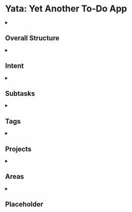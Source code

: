 # Yata: Yet Another To-Do App


<details>
  <summary><h2>Overall Structure</h2></summary>
  <p>
    
    GTD is a popular task management system created by David Allen. The methodology is based on a simple truth: **our brains are for having ideas, not storing them**.

    The more information bouncing around inside your head, the harder it is to decide what needs attention. As a result, **you spend more time thinking about your tasks than actually doing them**. When information piles up in your head, it can lead to stress, anxiety, or a loss in focus.

    The GTD method describes **how to dump all your mental clutter into an external system and then organize it so you can focus on the right things at the right times**.

    When your GTD workflow is set up right, you’ll be able to confidently answer “*what should I be working on?*” at any given moment without worrying that you might forget something important you need to do later.

    Yata makes it easy to incorporate a similar workflow, with the **Inbox**, **Scheduled**, **Anytime** and **Someday** lists.

    In Yata, a task is shown in the **Inbox** when it does not have an assigned [intent date](https://beetee17.github.io/yata/intent). It is recommended to regularly review your **Inbox** and aim for it to be empty (as you would for emails)! 

  </p>
</details>

<details>
  <summary><h2>Intent</h2></summary>
  <p>
    
    In Yata, there is a clear separation between a task's intent date (i.e. when you want to work on it), and its due date (i.e. deadline).

    This is because in reality, we tend not to only start working on our tasks at or right before its due date (or at least we try not to). Therefore, having this separation helps you to capture this important distinction, unlike most conventional Todo applications.

    Moreover, there are two special kinds of intent 'dates' that are separate from real dates. These are the **Anytime** and **Someday** intents. **Anytime** and **Someday** are useful for scheduling tasks in a meaningful way when you do not yet know exactly when you want to do them, instead of arbitrarily assigning a date in order to rid them from the **Inbox**.

    **Anytime** and **Someday** tasks will appear in the **Anytime** and **Someday** lists respectively. Moreover, as implied above, the **Inbox** will not show tasks that are marked for **Anytime** or **Someday**.

    **Anytime** tasks can be thought of as **“bonus” tasks for the day**. When today’s tasks have been completed ahead of schedule, look into the **Anytime** list for more items to get done. 

    Another recommended workflow is to review the **Anytime** list at the end of the day and move selected tasks to be tomorrow’s tasks.

    **Tasks that you want to work on in the future but not right now can be stored in Someday**. For example, books to read, blog post ideas, etc. You can then review these tasks when time and energy permit.

    Lastly, the **Scheduled** list shows a sorted list of tasks that have a *real* intent date (i.e. not **Anytime** or **Someday**).

    ### Scheduling Tasks
    Assigning an intent date to a task is extremely intuitive! 

    When creating a task, simply use natural language to specify the intent date. For example, "Do work on sunday" or "Do work next wednesday at 3pm".

    Natural language can also be used to reschedule a task:
    - To activate the rescheduler in the Tasks tab, swipe right on a task and tap on the *Calendar* button.
    - To activate the rescheduler in the Upcoming tab, tap on the task's time, or long press on the task if it does not have a time.

    ### Notes
    In the future, Yata aims to add on to this intent feature with the following improvements:
    - Notifications for intent dates (reminders to start working on a task)
    - Allow the option to automatically schedule due tasks for Today.

  </p>
</details>

<details>
  <summary><h2>Subtasks</h2></summary>
  <p>
    
    Most tasks are not well-represented as a single step, with a binary state of completed and incomplete. Oftentimes, we are faced with tasks that are broad or complex, and become demotivated as we do not know where to start.

    Subtasks allow you to overcome this issue and group closely related tasks together. They allow you to break down a task into smaller components.

    Moreover, by breaking down a task into smaller steps, you can visualise your completion progress as a continuous value rather than single binary value!

    Create or edit subtasks of a todo via the detail view that is presented when tapping on the *more* button on any existing todo.

  </p>
</details>


<details>
  <summary><h2>Tags</h2></summary>
  <p>
    
    Tags function as 'soft' links between tasks. A task can have multiple tags.

    Tags are useful to group task into broad categories, and as an alternative to Areas when a task fits into more than one category.  

    Update a task's tags by swiping right on a task, and tapping on the *Tag* button. You can also manage your tags from the menu that is presented. 

  </p>
</details>

<details>
  <summary><h2>Projects</h2></summary>
  <p>
    
    Projects are completable collections of tasks.

    Projects are useful to group related tasks that share the same end goal. Doing so allows you to stay organised and focus on related tasks easily.

    To create a project, tap on the plus icon in the main menu, located beside the *Projects* section header.

    You may also group related projects into areas for an extra layer of organisation. To assign a project to an area, swipe left and tap on the *folder* icon.

  </p>
</details>


<details>
  <summary><h2>Areas</h2></summary>
  <p>
    
    Areas are collections of projects and tasks.

    Areas are useful to group related projects and tasks into specific categories. Doing so allows you to stay organised and focus on related tasks easily.

    To create an area, tap on the plus icon in the main menu, located beside the *Area* section header.

  </p>
</details>

<details>
  <summary><h2>Placeholder</h2></summary>
  <p>
    
    Placeholder

  </p>
</details>
